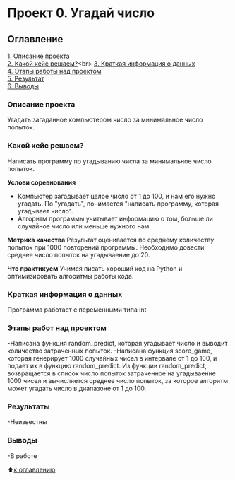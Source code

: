 # Проект 0. Угадай число

## Оглавление
[1. Описание проекта](https://github.com/DmitriySky47/sf_data_science/tree/main/project_0/README.md#Описание-проекта)<br>
[2. Какой кейс решаем?](https://github.com/DmitriySky47/sf_data_science/tree/main/project_0/README.md#Какой-кейс-решаем?)<br>
[3. Краткая информация о данных](https://github.com/DmitriySky47/sf_data_science/tree/main/project_0/README.md#Краткая-информация-о-данных)<br>
[4. Этапы работы над проектом](https://github.com/DmitriySky47/sf_data_science/tree/main/project_0/README.md#Этапы-работы-над-проектом)<br>
[5. Результат](https://github.com/DmitriySky47/sf_data_science/tree/main/project_0/README.md#результат)<br>
[6. Выводы](https://github.com/DmitriySky47/sf_data_science/tree/main/project_0/README.md#Выводы)<br>

### Описание проекта
Угадать загаданное компьютером число за минимальное число попыток.

### Какой кейс решаем?
Написать программу по угадыванию числа за минимальное число попыток.

**Услови соревнования**
- Компьютер загадывает целое число от 1 до 100, и нам его нужно угадать. По "угадать", понимается "написать программу, которая угадывает число".
- Алгоритм программы учитывает информацию о том, больше ли случайное число или меньше нужного нам.

**Метрика качества**
Результат оценивается по среднему количеству попыток при 1000 повторений программы.
Необходимо довести среднее число попыток на угадываение до 20.

**Что практикуем**
Учимся писать хороший код на Python и оптимизировать алгоритмы работы кода.

### Краткая информация о данных
Программа работает с переменными типа int

### Этапы работ над проектом
-Написана функция random_predict, которая угадывает число и выводит количество затраченных попыток.
-Написана функция score_game, которая генерирует 1000 случайных чисел в интервале от 1 до 100, и подает их в функцию random_predict. Из функции random_predict, возвращается в список число попыток затраченное на угадываение 1000 чисел и вычисляется среднее число попыток, за которое алгоритм может угадать число в диапазоне от 1 до 100.

### Результаты
 -Неизвестны

### Выводы
-В работе

:arrow_up:[к оглавлению](https://github.com/DmitriySky47/sf_data_science/tree/main/project_0/README.md#Оглавление)